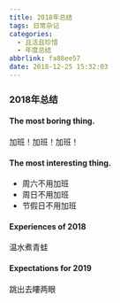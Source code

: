 ```yaml
---
title: 2018年总结
tags: 日常杂记
categories:
  - 且活且珍惜
  - 年度总结
abbrlink: fa88ee57
date: 2018-12-25 15:32:03
---
```

### 2018年总结

#### The most boring thing.

加班！加班！加班！

#### The most interesting thing.

- 周六不用加班
- 周日不用加班
- 节假日不用加班

#### Experiences of 2018

温水煮青蛙

#### Expectations for 2019

跳出去瞜两眼
